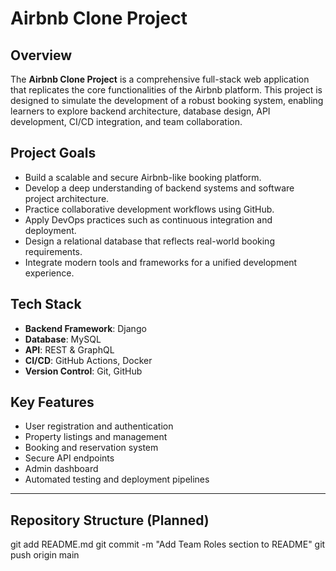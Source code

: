 # Airbnb Clone Project

## Overview
The **Airbnb Clone Project** is a comprehensive full-stack web application that replicates the core functionalities of the Airbnb platform. This project is designed to simulate the development of a robust booking system, enabling learners to explore backend architecture, database design, API development, CI/CD integration, and team collaboration.

## Project Goals
- Build a scalable and secure Airbnb-like booking platform.
- Develop a deep understanding of backend systems and software project architecture.
- Practice collaborative development workflows using GitHub.
- Apply DevOps practices such as continuous integration and deployment.
- Design a relational database that reflects real-world booking requirements.
- Integrate modern tools and frameworks for a unified development experience.

## Tech Stack
- **Backend Framework**: Django
- **Database**: MySQL
- **API**: REST & GraphQL
- **CI/CD**: GitHub Actions, Docker
- **Version Control**: Git, GitHub

## Key Features
- User registration and authentication
- Property listings and management
- Booking and reservation system
- Secure API endpoints
- Admin dashboard
- Automated testing and deployment pipelines

---

## Repository Structure (Planned)
git add README.md
git commit -m "Add Team Roles section to README"
git push origin main

